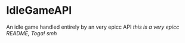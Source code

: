# IdleGameAPI
An idle game handled entirely by an very epicc API
*this is a very epicc README, Toga! smh*
